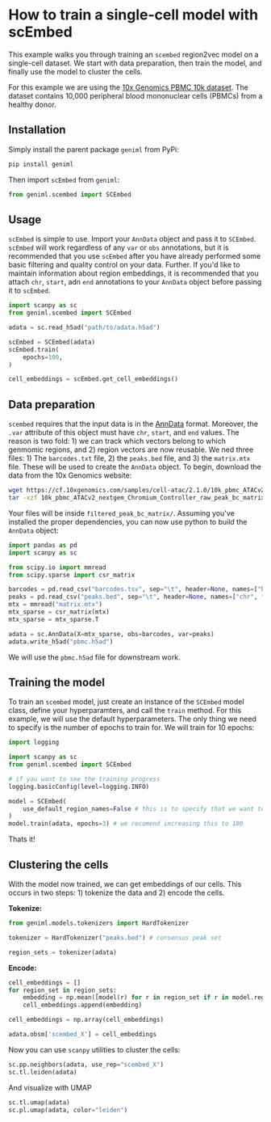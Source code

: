 # How to train a single-cell model with scEmbed

This example walks you through training an `scembed` region2vec model on a single-cell dataset. We start with data preparation, then train the model, and finally use the model to cluster the cells.

For this example we are using the [10x Genomics PBMC 10k dataset](https://www.10xgenomics.com/resources/datasets/10k-human-pbmcs-atac-v2-chromium-controller-2-standard). The dataset contains 10,000 peripheral blood mononuclear cells (PBMCs) from a healthy donor.


## Installation
Simply install the parent package `geniml` from PyPi:

```bash
pip install geniml
```

Then import `scEmbed` from `geniml`:

```python
from geniml.scembed import SCEmbed
```

## Usage
`scEmbed` is simple to use. Import your `AnnData` object and pass it to `SCEmbed`. `scEmbed` will work regardless of any `var` or `obs` annotations, but it is recommended that you use `scEmbed` after you have already performed some basic filtering and quality control on your data. Further. If you'd like to maintain information about region embeddings, it is recommended that you attach `chr`, `start`, adn `end` annotations to your `AnnData` object before passing it to `scEmbed`.

```python
import scanpy as sc
from geniml.scembed import SCEmbed

adata = sc.read_h5ad("path/to/adata.h5ad")

scEmbed = SCEmbed(adata)
scEmbed.train(
    epochs=100,
)

cell_embeddings = scEmbed.get_cell_embeddings()
```


## Data preparation
`scembed` requires that the input data is in the [AnnData](https://anndata.readthedocs.io/en/latest/) format. Moreover, the `.var` attribute of this object must have `chr`, `start`, and `end` values. The reason is two fold: 1) we can track which vectors belong to which genmomic regions, and 2) region vectors are now reusable. We ned three files: 1) The `barcodes.txt` file, 2) the `peaks.bed` file, and 3) the `matrix.mtx` file. These will be used to create the `AnnData` object. To begin, download the data from the 10x Genomics website:

```bash
wget https://cf.10xgenomics.com/samples/cell-atac/2.1.0/10k_pbmc_ATACv2_nextgem_Chromium_Controller/10k_pbmc_ATACv2_nextgem_Chromium_Controller_raw_peak_bc_matrix.tar.gz
tar -xzf 10k_pbmc_ATACv2_nextgem_Chromium_Controller_raw_peak_bc_matrix.tar.gz
```

Your files will be inside `filtered_peak_bc_matrix/`. Assuming you've installed the proper dependencies, you can now use python to build the `AnnData` object:

```python
import pandas as pd
import scanpy as sc

from scipy.io import mmread
from scipy.sparse import csr_matrix

barcodes = pd.read_csv("barcodes.tsv", sep="\t", header=None, names=["barcode"])
peaks = pd.read_csv("peaks.bed", sep="\t", header=None, names=["chr", "start", "end"])
mtx = mmread("matrix.mtx")
mtx_sparse = csr_matrix(mtx)
mtx_sparse = mtx_sparse.T

adata = sc.AnnData(X=mtx_sparse, obs=barcodes, var=peaks)
adata.write_h5ad("pbmc.h5ad")
```

We will use the `pbmc.h5ad` file for downstream work.

## Training the model
To train an `scembed` model, just create an instance of the `SCEmbed` model class, define your hyperparamters, and call the `train` method. For this example, we will use the default hyperparameters. The only thing we need to specify is the number of epochs to train for. We will train for 10 epochs:

```python
import logging

import scanpy as sc
from geniml.scembed import SCEmbed

# if you want to see the training progress
logging.basicConfig(level=logging.INFO)

model = SCEmbed(
    use_default_region_names=False # this is to specify that we want to use chr, start, end.
)
model.train(adata, epochs=3) # we recomend increasing this to 100
```

Thats it!

## Clustering the cells
With the model now trained, we can get embeddings of our cells. This occurs in two steps: 1) tokenize the data and 2) encode the cells.

**Tokenize:**
```python
from geniml.models.tokenizers import HardTokenizer

tokenizer = HardTokenizer("peaks.bed") # consensus peak set

region_sets = tokenizer(adata)
```

**Encode:**
```python
cell_embeddings = []
for region_set in region_sets:
    embedding = np.mean([model(r) for r in region_set if r in model.region2vec, axis=0])
    cell_embeddings.append(embedding)

cell_embeddings = np.array(cell_embeddings)

adata.obsm['scembed_X'] = cell_embeddings
```

Now you can use `scanpy` utilities to cluster the cells:

```python
sc.pp.neighbors(adata, use_rep="scembed_X")
sc.tl.leiden(adata)
```

And visualize with UMAP

```python
sc.tl.umap(adata)
sc.pl.umap(adata, color="leiden")
```